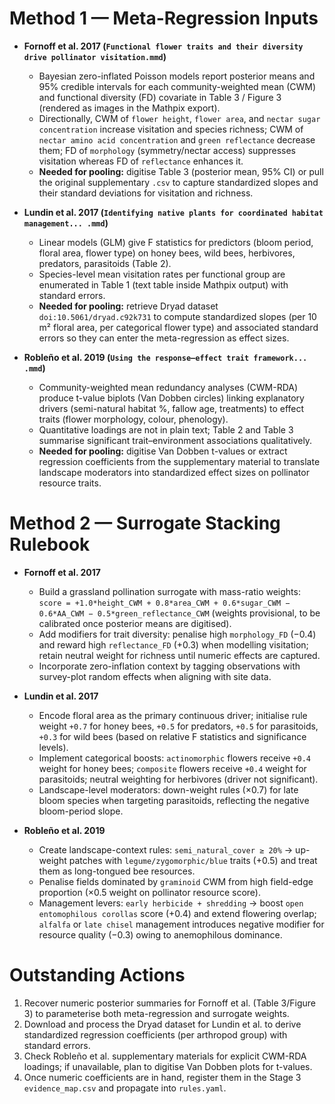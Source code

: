 # Method 1 — Meta-Regression Inputs

- **Fornoff et al. 2017 (`Functional flower traits and their diversity drive pollinator visitation.mmd`)**
  - Bayesian zero-inflated Poisson models report posterior means and 95% credible intervals for each community-weighted mean (CWM) and functional diversity (FD) covariate in Table 3 / Figure 3 (rendered as images in the Mathpix export).
  - Directionally, CWM of `flower height`, `flower area`, and `nectar sugar concentration` increase visitation and species richness; CWM of `nectar amino acid concentration` and `green reflectance` decrease them; FD of `morphology` (symmetry/nectar access) suppresses visitation whereas FD of `reflectance` enhances it.
  - **Needed for pooling:** digitise Table 3 (posterior mean, 95% CI) or pull the original supplementary `.csv` to capture standardized slopes and their standard deviations for visitation and richness.

- **Lundin et al. 2017 (`Identifying native plants for coordinated habitat management... .mmd`)**
  - Linear models (GLM) give F statistics for predictors (bloom period, floral area, flower type) on honey bees, wild bees, herbivores, predators, parasitoids (Table 2).
  - Species-level mean visitation rates per functional group are enumerated in Table 1 (text table inside Mathpix output) with standard errors.
  - **Needed for pooling:** retrieve Dryad dataset `doi:10.5061/dryad.c92k731` to compute standardized slopes (per 10 m² floral area, per categorical flower type) and associated standard errors so they can enter the meta-regression as effect sizes.

- **Robleño et al. 2019 (`Using the response–effect trait framework... .mmd`)**
  - Community-weighted mean redundancy analyses (CWM-RDA) produce t-value biplots (Van Dobben circles) linking explanatory drivers (semi-natural habitat %, fallow age, treatments) to effect traits (flower morphology, colour, phenology).
  - Quantitative loadings are not in plain text; Table 2 and Table 3 summarise significant trait–environment associations qualitatively.
  - **Needed for pooling:** digitise Van Dobben t-values or extract regression coefficients from the supplementary material to translate landscape moderators into standardized effect sizes on pollinator resource traits.

# Method 2 — Surrogate Stacking Rulebook

- **Fornoff et al. 2017**
  - Build a grassland pollination surrogate with mass-ratio weights: `score = +1.0*height_CWM + 0.8*area_CWM + 0.6*sugar_CWM − 0.6*AA_CWM − 0.5*green_reflectance_CWM` (weights provisional, to be calibrated once posterior means are digitised).
  - Add modifiers for trait diversity: penalise high `morphology_FD` (−0.4) and reward high `reflectance_FD` (+0.3) when modelling visitation; retain neutral weight for richness until numeric effects are captured.
  - Incorporate zero-inflation context by tagging observations with survey-plot random effects when aligning with site data.

- **Lundin et al. 2017**
  - Encode floral area as the primary continuous driver; initialise rule weight `+0.7` for honey bees, `+0.5` for predators, `+0.5` for parasitoids, `+0.3` for wild bees (based on relative F statistics and significance levels).
  - Implement categorical boosts: `actinomorphic` flowers receive `+0.4` weight for honey bees; `composite` flowers receive `+0.4` weight for parasitoids; neutral weighting for herbivores (driver not significant).
  - Landscape-level moderators: down-weight rules (×0.7) for late bloom species when targeting parasitoids, reflecting the negative bloom-period slope.

- **Robleño et al. 2019**
  - Create landscape-context rules: `semi_natural_cover ≥ 20%` → up-weight patches with `legume/zygomorphic/blue` traits (+0.5) and treat them as long-tongued bee resources.
  - Penalise fields dominated by `graminoid` CWM from high field-edge proportion (×0.5 weight on pollinator resource score).
  - Management levers: `early herbicide + shredding` → boost `open entomophilous corollas` score (+0.4) and extend flowering overlap; `alfalfa` or `late chisel` management introduces negative modifier for resource quality (−0.3) owing to anemophilous dominance.

# Outstanding Actions

1. Recover numeric posterior summaries for Fornoff et al. (Table 3/Figure 3) to parameterise both meta-regression and surrogate weights.
2. Download and process the Dryad dataset for Lundin et al. to derive standardized regression coefficients (per arthropod group) with standard errors.
3. Check Robleño et al. supplementary materials for explicit CWM-RDA loadings; if unavailable, plan to digitise Van Dobben plots for t-values.
4. Once numeric coefficients are in hand, register them in the Stage 3 `evidence_map.csv` and propagate into `rules.yaml`.
